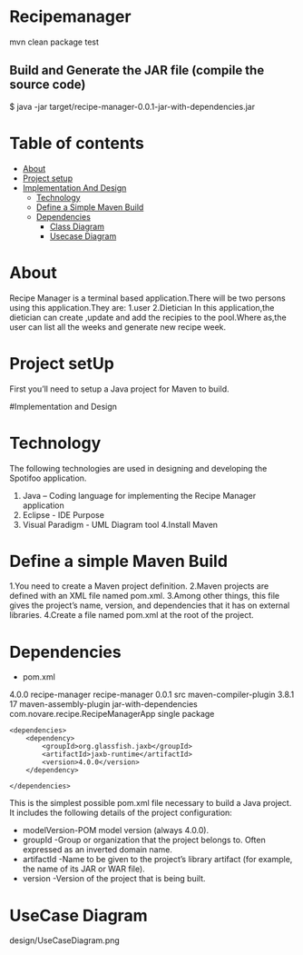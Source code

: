 # Recipemanager

mvn clean package test

## Build and Generate the JAR file (compile the source code)
    
$ java -jar target/recipe-manager-0.0.1-jar-with-dependencies.jar

Table of contents
=================

<!--ts-->
   * [About](#about)
   * [Project setup](#project-setup)
   *  [Implementation And Design](#implementation-and-design)
      * [Technology](#technology)
      * [Define a Simple Maven Build](#define-a-simple-maven-build)
      * [Dependencies](#dependencies)
         * [Class Diagram](#class-diagram)
         * [Usecase Diagram](#usecase-diagram)

About
============
Recipe Manager is a terminal based application.There will be two persons using this application.They are:
1.user
2.Dietician
In this application,the dietician can create ,update and add the recipies to the pool.Where as,the user can list all the weeks and generate new recipe week.

Project setUp
============
First you’ll need to setup a Java project for Maven to build. 


#Implementation and Design

Technology
============
The following technologies are used in designing and developing the Spotifoo application.

1. Java – Coding language for implementing the Recipe Manager application
2. Eclipse - IDE Purpose 
3. Visual Paradigm - UML Diagram tool
4.Install Maven

Define a simple Maven Build
============
1.You need to create a Maven project definition.
2.Maven projects are defined with an XML file named pom.xml.
3.Among other things, this file gives the project’s name, version, and dependencies that it has on external libraries.
4.Create a file named pom.xml at the root of the project.

Dependencies
============
* pom.xml

<project xmlns="http://maven.apache.org/POM/4.0.0" xmlns:xsi="http://www.w3.org/2001/XMLSchema-instance" xsi:schemaLocation="http://maven.apache.org/POM/4.0.0 https://maven.apache.org/xsd/maven-4.0.0.xsd">
	<modelVersion>4.0.0</modelVersion>
	<groupId>recipe-manager</groupId>
	<artifactId>recipe-manager</artifactId>
	<version>0.0.1</version>
	<build>
		<sourceDirectory>src</sourceDirectory>
		<plugins>
			<plugin>
				<artifactId>maven-compiler-plugin</artifactId>
				<version>3.8.1</version>
				<configuration>
					<release>17</release>
				</configuration>
			</plugin>
			<plugin>
				<artifactId>maven-assembly-plugin</artifactId>
				<configuration>
					<descriptorRefs>
						<descriptorRef>jar-with-dependencies</descriptorRef>
					</descriptorRefs>
					<archive>
						<manifest>
							<mainClass>com.novare.recipe.RecipeManagerApp</mainClass>
						</manifest>
					</archive>
				</configuration>
				<executions>
					<execution>
						<goals>
							<goal>single</goal>
						</goals>
						<phase>package</phase>
					</execution>
				</executions>
			</plugin>
		</plugins>
	</build>
	
	<dependencies>
		<dependency>
			<groupId>org.glassfish.jaxb</groupId>
			<artifactId>jaxb-runtime</artifactId>
			<version>4.0.0</version>
		</dependency>

	</dependencies>

</project>

This is the simplest possible pom.xml file necessary to build a Java project. It includes the following details of the project configuration:

*  modelVersion-POM model version (always 4.0.0).
*  groupId -Group or organization that the project belongs to. Often expressed as an inverted domain name.
*  artifactId -Name to be given to the project’s library artifact (for example, the name of its JAR or WAR file).
*  version  -Version of the project that is being built.

UseCase Diagram
============
design/UseCaseDiagram.png

